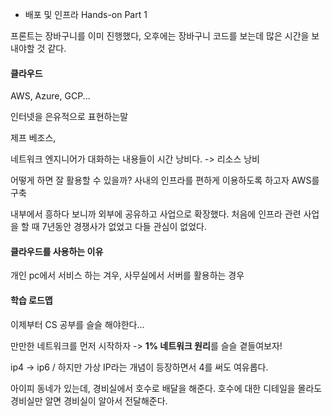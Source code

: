 - 배포 및 인프라 Hands-on Part 1

프론트는 장바구니를 이미 진행했다, 오후에는 장바구니 코드를 보는데 많은 시간을 보내야할 것 같다.



#### 클라우드

AWS, Azure, GCP...

인터넷을 은유적으로 표현하는말



제프 베조스,

네트워크 엔지니어가 대화하는 내용들이 시간 낭비다. -> 리소스 낭비

어떻게 하면 잘 활용할 수 있을까? 사내의 인프라를 편하게 이용하도록 하고자 AWS를 구축

내부에서 흥하다 보니까 외부에 공유하고 사업으로 확장했다. 처음에 인프라 관련 사업을 할 때 7년동안 경쟁사가 없었고 다들 관심이 없었다.



#### 클라우드를 사용하는 이유

개인 pc에서 서비스 하는 겨우, 사무실에서 서버를 활용하는 경우



#### 학습 로드맵

이제부터 CS 공부를 슬슬 해야한다...



만만한 네트워크를 먼저 시작하자 -> **1% 네트워크 원리**를 슬슬 곁들여보자!



ip4 -> ip6 / 하지만 가상 IP라는 개념이 등장하면서 4를 써도 여유롭다.

아이피 동네가 있는데, 경비실에서 호수로 배달을 해준다. 호수에 대한 디테일을 몰라도 경비실만 알면 경비실이 알아서 전달해준다.


